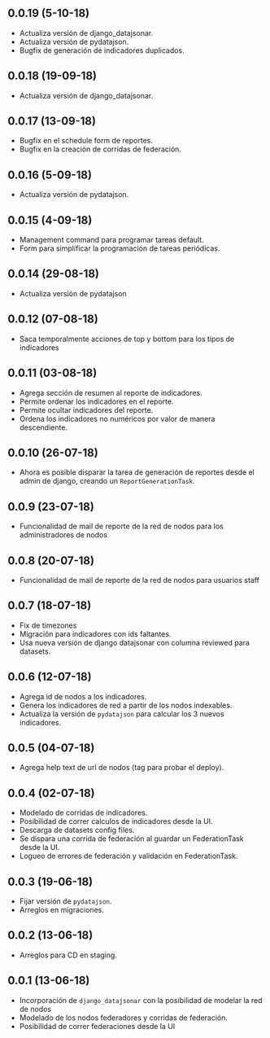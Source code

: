 0.0.19 (5-10-18)
-------------------

* Actualiza versión de django_datajsonar. 
* Actualiza versión de pydatajson.
* Bugfix de generación de indicadores duplicados.


0.0.18 (19-09-18)
-------------------

* Actualiza versión de django_datajsonar.


0.0.17 (13-09-18)
-------------------

* Bugfix en el schedule form de reportes.
* Bugfix en la creación de corridas de federación. 


0.0.16 (5-09-18)
-------------------

* Actualiza versión de pydatajson.


0.0.15 (4-09-18)
-------------------

* Management command para programar tareas default.
* Form para simplificar la programación de tareas periódicas.


0.0.14 (29-08-18)
-------------------

* Actualiza versión de pydatajson


0.0.12 (07-08-18)
-------------------

* Saca temporalmente acciones de top y bottom para los tipos de indicadores


0.0.11 (03-08-18)
-------------------

* Agrega sección de resumen al reporte de indicadores.
* Permite ordenar los indicadores en el reporte.
* Permite ocultar indicadores del reporte.
* Ordena los indicadores no numéricos por valor de manera descendiente.

0.0.10 (26-07-18)
-------------------

* Ahora es posible disparar la tarea de generación de reportes desde el admin de django, creando un `ReportGenerationTask`.

0.0.9 (23-07-18)
-------------------

* Funcionalidad de mail de reporte de la red de nodos para los administradores de nodos

0.0.8 (20-07-18)
-------------------

* Funcionalidad de mail de reporte de la red de nodos para usuarios staff

0.0.7 (18-07-18)
-------------------

* Fix de timezones
* Migración para indicadores con ids faltantes.
* Usa nueva versión de django datajsonar con columna reviewed para datasets.



0.0.6 (12-07-18)
-------------------

* Agrega id de nodos a los indicadores.
* Genera los indicadores de red a partir de los nodos indexables.
* Actualiza la versión de `pydatajson` para calcular los 3 nuevos indicadores. 

0.0.5 (04-07-18)
-------------------

* Agrega help text de url de nodos (tag para probar el deploy).

0.0.4 (02-07-18)
-------------------

* Modelado de corridas de indicadores.
* Posibilidad de correr calculos de indicadores desde la UI.
* Descarga de datasets config files.
* Se dispara una corrida de federación al guardar un FederationTask desde la UI.
* Logueo de errores de federación y validación en FederationTask.

0.0.3 (19-06-18)
------------------

* Fijar versión de `pydatajson`.
* Arreglos en migraciones.

0.0.2 (13-06-18)
-------------------

* Arreglos para CD en staging. 

0.0.1 (13-06-18)
-------------------

* Incorporación de `django_datajsonar` con la posibilidad de modelar la red de nodos
* Modelado de los nodos federadores y corridas de federación.
* Posibilidad de correr federaciones desde la UI